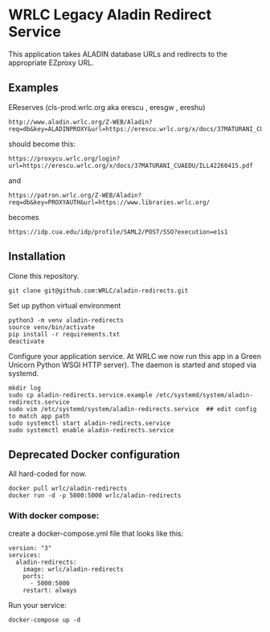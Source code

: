 # WRLC Legacy Aladin Redirect Service
This application takes ALADIN database URLs and redirects to the appropriate EZproxy URL.

## Examples
EReserves (cls-prod.wrlc.org aka erescu , eresgw , ereshu)
```
http://www.aladin.wrlc.org/Z-WEB/Aladin?req=db&key=ALADINPROXY&url=https://erescu.wrlc.org/x/docs/37MATURANI_CUAEDU/ILL42260415.pdf
```
should become this:
```
https://proxycu.wrlc.org/login?url=https://erescu.wrlc.org/x/docs/37MATURANI_CUAEDU/ILL42260415.pdf
```
and
```
https://patron.wrlc.org/Z-WEB/Aladin?req=db&key=PROXYAUTH&url=https://www.libraries.wrlc.org/
```
becomes
```
https://idp.cua.edu/idp/profile/SAML2/POST/SSO?execution=e1s1
```

## Installation
Clone this repository.
```
git clone git@github.com:WRLC/aladin-redirects.git
```
Set up python virtual environment
```
python3 -m venv aladin-redirects
source venv/bin/activate
pip install -r requirements.txt
deactivate
```
Configure your application service. At WRLC we now run this app in a Green Unicorn Python WSGI HTTP server). The daemon is started and stoped via systemd.
```
mkdir log
sudo cp aladin-redirects.service.example /etc/systemd/system/aladin-redirects.service
sudo vim /etc/systemd/system/aladin-redirects.service  ## edit config to match app path
sudo systemctl start aladin-redirects.service
sudo systemctl enable aladin-redirects.service
```

## Deprecated Docker configuration
All hard-coded for now.
```
docker pull wrlc/aladin-redirects
docker run -d -p 5000:5000 wrlc/aladin-redirects
```
### With docker compose:
create a docker-compose.yml file that looks like this:
```
version: "3"
services:
  aladin-redirects:
    image: wrlc/aladin-redirects
    ports:
      - 5000:5000
    restart: always
```
Run your service:
```
docker-compose up -d
```
